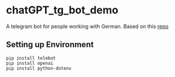 # chatGPT_tg_bot_demo
A telegram bot for people working with German.
Based on this [repo](https://github.com/wenyuan-wu/chatGPT_tg_bot_demo)

## Setting up Environment

```commandline
pip install telebot
pip install openai
pip install python-dotenv
```

